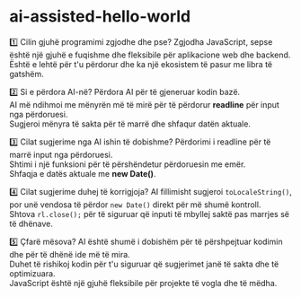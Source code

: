 # ai-assisted-hello-world
 1️⃣ Cilin gjuhë programimi zgjodhe dhe pse?
Zgjodha JavaScript, sepse është një gjuhë e fuqishme dhe fleksibile për aplikacione web dhe backend. Është e lehtë për t'u përdorur dhe ka një ekosistem të pasur me libra të gatshëm.  

 2️⃣ Si e përdora AI-në?
 Përdora AI për të gjeneruar kodin bazë.  
 AI më ndihmoi me mënyrën më të mirë për të përdorur **readline** për input nga përdoruesi.  
 Sugjeroi mënyra të sakta për të marrë dhe shfaqur datën aktuale.  

 3️⃣ Cilat sugjerime nga AI ishin të dobishme?
 Përdorimi i readline për të marrë input nga përdoruesi.  
 Shtimi i një funksioni për të përshëndetur përdoruesin me emër.  
Shfaqja e datës aktuale me **new Date()**.  

 4️⃣ Cilat sugjerime duhej të korrigjoja?
 AI fillimisht sugjeroi `toLocaleString()`, por unë vendosa të përdor `new Date()` direkt për më shumë kontroll.  
 Shtova `rl.close();` për të siguruar që inputi të mbyllej saktë pas marrjes së të dhënave.  

 5️⃣ Çfarë mësova?
 AI është shumë i dobishëm për të përshpejtuar kodimin dhe për të dhënë ide më të mira.  
 Duhet të rishikoj kodin për t'u siguruar që sugjerimet janë të sakta dhe të optimizuara.  
 JavaScript është një gjuhë fleksibile për projekte të vogla dhe të mëdha.  


